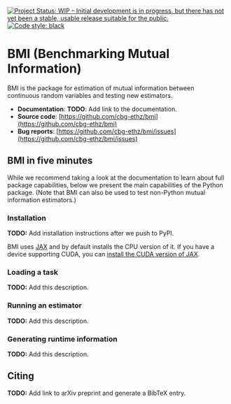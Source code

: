 [![Project Status: WIP – Initial development is in progress, but there has not yet been a stable, usable release suitable for the public.](https://www.repostatus.org/badges/latest/wip.svg)](https://www.repostatus.org/#wip)
[![Code style: black](https://img.shields.io/badge/code%20style-black-000000.svg)](https://github.com/psf/black)

# BMI (Benchmarking Mutual Information)

BMI is the package for estimation of mutual information between continuous random variables and testing new estimators.

- **Documentation**: **TODO**: Add link to the documentation.
- **Source code**: [https://github.com/cbg-ethz/bmi](https://github.com/cbg-ethz/bmi)
- **Bug reports**: [https://github.com/cbg-ethz/bmi/issues](https://github.com/cbg-ethz/bmi/issues)


## BMI in five minutes

While we recommend taking a look at the documentation to learn about full package capabilities, below we present the main capabilities of the Python package.
(Note that BMI can also be used to test non-Python mutual information estimators.)

### Installation
**TODO:** Add installation instructions after we push to PyPI.

BMI uses [JAX](https://github.com/google/jax) and by default installs the CPU version of it.
If you have a device supporting CUDA, you can [install the CUDA version of JAX](https://github.com/google/jax#pip-installation-gpu-cuda-installed-via-pip-easier).

### Loading a task

**TODO:** Add this description.


### Running an estimator

**TODO:** Add this description.


### Generating runtime information

**TODO:** Add this description.


## Citing

**TODO:** Add link to arXiv preprint and generate a BibTeX entry.

